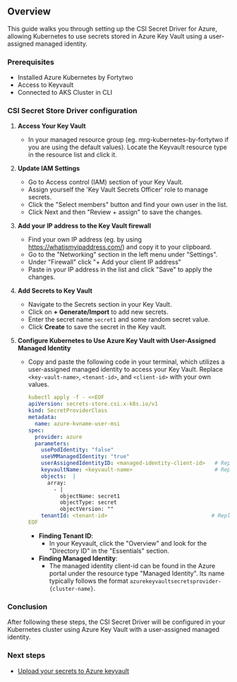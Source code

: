 ## Overview
This guide walks you through setting up the CSI Secret Driver for Azure, allowing Kubernetes to use secrets stored in Azure Key Vault using a user-assigned managed identity.

### Prerequisites
- Installed Azure Kubernetes by Fortytwo
- Access to Keyvault
- Connected to AKS Cluster in CLI

### CSI Secret Store Driver configuration

1. **Access Your Key Vault**
    - In your managed resource group (eg. mrg-kubernetes-by-fortytwo if you are using the default values). Locate the Keyvault resource type in the resource list and click it. 

2. **Update IAM Settings**
    - Go to Access control (IAM) section of your Key Vault.
    - Assign yourself the 'Key Vault Secrets Officer' role to manage secrets.
    - Click the "Select members" button and find your own user in the list.
    - Click Next and then "Review + assign" to save the changes.

3. **Add your IP address to the Key Vault firewall**
    - Find your own IP address (eg. by using https://whatismyipaddress.com/) and copy it to your clipboard.
    - Go to the "Networking" section in the left menu under "Settings".
    - Under "Firewall" click "+ Add your client IP address"
    - Paste in your IP address in the list and click "Save" to apply the changes.

4. **Add Secrets to Key Vault**
    - Navigate to the Secrets section in your Key Vault.
    - Click on **+ Generate/Import** to add new secrets.
    - Enter the secret name `secret1` and some random secret value.
    - Click **Create** to save the secret in the Key vault.

5. **Configure Kubernetes to Use Azure Key Vault with User-Assigned Managed Identity**
    - Copy and paste the following code in your terminal, which utilizes a user-assigned managed identity to access your Key Vault. Replace `<key-vault-name>`, `<tenant-id>`, and `<client-id>` with your own values.

      ```yaml
      kubectl apply -f - <<EOF
      apiVersion: secrets-store.csi.x-k8s.io/v1
      kind: SecretProviderClass
      metadata:
        name: azure-kvname-user-msi
      spec:
        provider: azure
        parameters:
          usePodIdentity: "false"
          useVMManagedIdentity: "true"
          userAssignedIdentityID: <managed-identity-client-id>   # Replace with the clientID of the managed identity
          keyvaultName: <keyvault-name>                          # Replace with your Key Vault name
          objects:  |
            array:
              - |
                objectName: secret1
                objectType: secret
                objectVersion: ""
          tenantId: <tenant-id>                                 # Replace with your Azure tenant ID
      EOF
      ```

      - **Finding Tenant ID**:
          - In your Keyvault, click the "Overview" and look for the "Directory ID" in the "Essentials" section.
      - **Finding Managed Identity**:
          - The managed identity client-id can be found in the Azure portal under the resource type "Managed Identity". Its name typically follows the format `azurekeyvaultsecretsprovider-{cluster-name}`.

### Conclusion
After following these steps, the CSI Secret Driver will be configured in your Kubernetes cluster using Azure Key Vault with a user-assigned managed identity.

### Next steps

- [Upload your secrets to Azure keyvault](./5.%20ArgoCD%20UI.md)
